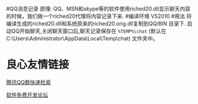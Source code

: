 #QQ消息记录
原理: QQ、MSN和skype等的软件使用riched20.dll显示聊天内容的时候，我们做一个riched20代理将内容记录下来.
#编译环境 VS2010
#用法
将编译生成的riched20.dll和系统原来的riched20.orig.dll复制到QQ/BIN 目录下.
启动QQ开始聊天,关闭聊天窗口后,聊天记录保存在 `%TEMP%\chat` (默认在 C:\Users\Administrator\AppData\Local\Temp\chat) 文件夹中。


 # 良心友情链接

[腾讯QQ群快速检索](http://u.720life.cn/s/8cf73f7c)

[软件免费开发论坛](http://u.720life.cn/s/bbb01dc0)